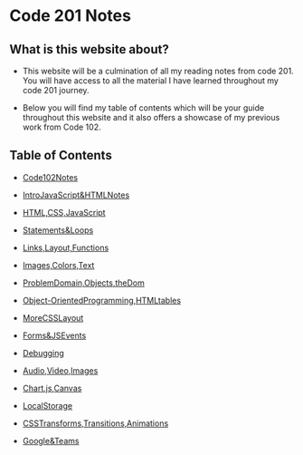 # Code 201 Notes

## What is this website about? 

- This website will be a culmination of all my reading notes from code 201. You will have access to all the material I have learned throughout my code 201 journey. 

- Below you will find my table of contents which will be your guide throughout this website and it also offers a showcase of my previous work from Code 102.

## Table of Contents 

* [Code102Notes](Code102Notes.md)

* [IntroJavaScript&HTMLNotes](introjavascript&htmlnotes.md)

* [HTML,CSS,JavaScript](class-02.md)

* [Statements&Loops](class-03.md)

* [Links,Layout,Functions](class-04.md)

* [Images,Colors,Text](class-05.md)

* [ProblemDomain,Objects,theDom](class-06.md)

* [Object-OrientedProgramming,HTMLtables](class-07.md)

* [MoreCSSLayout](class-08.md)

* [Forms&JSEvents](class-09.md)

* [Debugging](class-10.md)

* [Audio,Video,Images](class-11.md)

* [Chart.js,Canvas](class-12.md)

* [LocalStorage](class-13.md)

* [CSSTransforms,Transitions,Animations](class-14a.md)

* [Google&Teams](class-14b.md)
